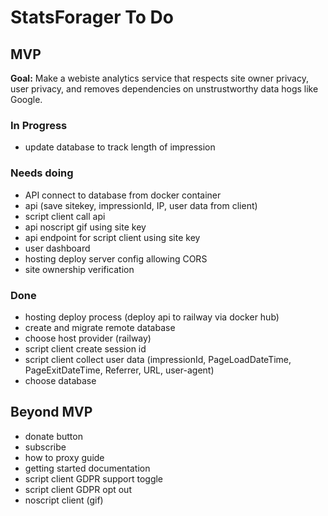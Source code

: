 # StatsForager To Do

## MVP
**Goal:** Make a webiste analytics service that respects site owner privacy, user privacy,
and removes dependencies on unstrustworthy data hogs like Google.

### In Progress
- update database to track length of impression

### Needs doing
- API connect to database from docker container
- api (save sitekey, impressionId, IP, user data from client)
- script client call api
- api noscript gif using site key
- api endpoint for script client using site key
- user dashboard
- hosting deploy server config allowing CORS
- site ownership verification

### Done
- hosting deploy process (deploy api to railway via docker hub)
- create and migrate remote database
- choose host provider (railway)
- script client create session id
- script client collect user data (impressionId, PageLoadDateTime, PageExitDateTime, Referrer, URL, user-agent)
- choose database

## Beyond MVP

- donate button
- subscribe
- how to proxy guide
- getting started documentation
- script client GDPR support toggle
- script client GDPR opt out
- noscript client (gif)
